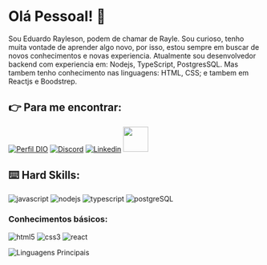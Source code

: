 # Olá Pessoal! :vulcan_salute:

Sou Eduardo Rayleson, podem de chamar de Rayle. Sou curioso, tenho muita vontade de aprender algo novo, por isso, estou sempre em buscar de novos conhecimentos e novas experiencia. Atualmente sou desenvolvedor backend com experiencia em: Nodejs, TypeScript, PostgresSQL. Mas tambem tenho conhecimento nas linguagens: HTML, CSS; e tambem em Reactjs e Boodstrep.

## :point_right: Para me encontrar:
[![Perfil DIO](https://img.shields.io/badge/-Meu%20Perfil%20na%20DIO-30A3DC?style=for-the-badge)](https://www.dio.me/users/eduardorayleson/) 
[![Discord](https://img.shields.io/badge/Discord-000?style=for-the-badge&logo=discord)](https://www.discord.com/in/edu_rayle/)
[![Linkedin](https://img.shields.io/badge/LinkedIn-0077B5?style=for-the-badge&logo=linkedin&logoColor=white)](https://www.linkedin.com/in/eduardo-rayleson-oliveira-lima-053b0b259/)
<a href="mailto:eduardorayleosn@gmail.com">
<img src="https://media.tenor.com/kXp0f-dmTXAAAAAi/%E6%94%B6%E5%88%B0-%E5%B7%A5%E4%BD%9C.gif" width="50px" />
</a>
## :keyboard: Hard Skills:

![javascript](https://img.shields.io/badge/JavaScript-323330?style=for-the-badge&logo=javascript&logoColor=F7DF1E)
![nodejs](https://img.shields.io/badge/Node%20js-339933?style=for-the-badge&logo=nodedotjs&logoColor=white)
![typescript](https://img.shields.io/badge/TypeScript-007ACC?style=for-the-badge&logo=typescript&logoColor=white)
![postgreSQL](https://img.shields.io/badge/PostgreSQL-316192?style=for-the-badge&logo=postgresql&logoColor=white)


### Conhecimentos básicos:
![html5](https://img.shields.io/badge/HTML5-E34F26?style=for-the-badge&logo=html5&logoColor=white)
![css3](https://img.shields.io/badge/CSS3-1572B6?style=for-the-badge&logo=css3&logoColor=white)
![react](https://img.shields.io/badge/React-20232A?style=for-the-badge&logo=react&logoColor=61DAFB)



![Linguagens Principais](https://github-readme-stats.vercel.app/api/top-langs/?username=RayleLima&theme=tokyonight&hide_border=true&custom_title=Linguagens%20%Principais)